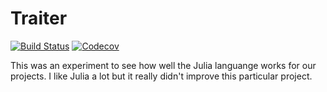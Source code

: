 # Traiter

[![Build Status](https://travis-ci.org/rafelafrance/Traiter.jl.svg?branch=master)](https://travis-ci.org/rafelafrance/Traiter.jl)
[![Codecov](https://codecov.io/gh/rafelafrance/Traiter.jl/branch/master/graph/badge.svg)](https://codecov.io/gh/rafelafrance/Traiter.jl)

This was an experiment to see how well the Julia languange works for our projects. I like Julia a lot but it really didn't improve this particular project.
